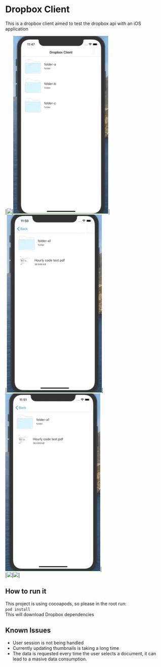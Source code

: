 # Dropbox Client

This is a dropbox client aimed to test the dropbox api with an iOS application    

|<img src="https://github.com/rafael-amezquita/dropbox-client/blob/master/loginScreen.gif" width=300/>|<img src="https://github.com/rafael-amezquita/dropbox-client/blob/master/refreshingThumbs.gif" width=300/>|    
|<img src="https://github.com/rafael-amezquita/dropbox-client/blob/master/openPDF.gif" width=300/>|<img src="https://github.com/rafael-amezquita/dropbox-client/blob/master/emptyFolder.gif" width=300/>|    
|<img src="https://github.com/rafael-amezquita/dropbox-client/blob/master/openImage.gif" width=300/>|<img src="https://github.com/rafael-amezquita/dropbox-client/blob/master/unsuportedDoc.gif" width=300/>|    

## How to run it 

This project is using cocoapods, so please in the root run:    
```pod install```    
This will download Dropbox dependencies

## Known Issues

- User session is not being handled
- Currently updating thumbnails is taking a long time
- The data is requested every time the user selects a document, it can lead to a masive data consumption.